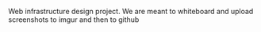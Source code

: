 Web infrastructure design project. We are meant to whiteboard and upload screenshots to imgur and then to github
